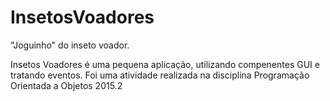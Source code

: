 # InsetosVoadores
"Joguinho" do inseto voador. 

Insetos Voadores é uma pequena aplicação, utilizando compenentes GUI e tratando eventos. 
Foi uma atividade realizada na disciplina Programação Orientada a Objetos 2015.2 
